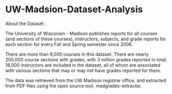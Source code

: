 # UW-Madsion-Dataset-Analysis

About the Dataset :

The University of Wisconsin - Madison publishes reports for all courses (and sections of these courses), instructors, subjects, and grade reports for each section for every Fall and Spring semester since 2006.

There are more than 9,000 courses in this dataset. There are nearly 200,000 course sections with grades, with 3 million grades reported in total. 18,000 instructors are included in the dataset, all of whom are associated with various sections that may or may not have grades reported for them.

The data was retrieved from the UW Madison registrar office, and extracted from PDF files using the open source tool, madgrades-extractor.
